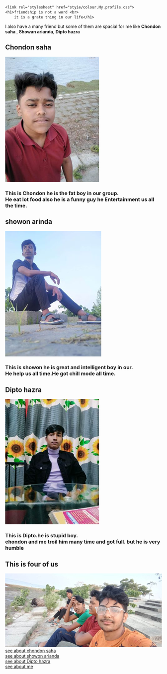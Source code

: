 <!DOCTYPE html>
<html lang="en">
<head>
    <meta charset="UTF-8">
    <meta http-equiv="X-UA-Compatible" content="IE=edge">
    <meta name="viewport" content="width=device-width, initial-scale=1.0">
    <title>friendship</title>
    
    <link rel="stylesheet" href="styie/colour.My.profile.css">
    <h1>friendship is not a word <br>
        it is a grate thing in our life</h1> 
</head>
<body>
    <p> I also have a many friend but some  of them are
spacial for me like <strong> Chondon saha </strong>,
<strong> Showan arianda</strong>,
<strong>Dipto hazra</strong>
</p>
<h2>Chondon saha</h2>
<img src="chondon (2).jpg">
<h3>
<p>This is <strong>Chondon</strong> he is the fat boy in our group.<br>
    He eat lot food also he is a funny guy he 
    Entertainment us all the time.</p></h3> 
    <h2>showon arinda</h2>
    <img  src="shwon.jpg">
    </h3>
    <h3>
        <p>
            This is<strong> showon</strong> he is great and intelligent boy in our.<br>
            He help us all time.He
            got chill mode all time.                                           
        </p>                                
    <h2>Dipto hazra</h2>
    <img src="dipto.jpg">    
<h3>
    <p>
        This is <strong>Dipto</strong>.he is stupid boy.<br>
        chondon and me troil him many time 
        and got full. but he is very humble 
    </p>
    <p>
        <h2>This is four of us  </h2>
    </p>
    <img src="group.jpg">
</h3>
<br>
<a href="https://www.facebook.com/profile.php?id=100081205223452&mibextid=ZbWKwL">see about chondon saha</a>
<br>
 <a href="https://www.facebook.com/shaon.arinda.7?mibextid=ZbWKwL"  >see about showon arianda</a>
 <br>
 <a href="https://www.facebook.com/profile.php?id=100083874860032&mibextid=ZbWKwL" >see about Dipto hazra</a>
 <br>
 <a href="https://www.facebook.com/dipto.hazra.75?mibextid=ZbWKwL" >see about me</a>
 
</html>
